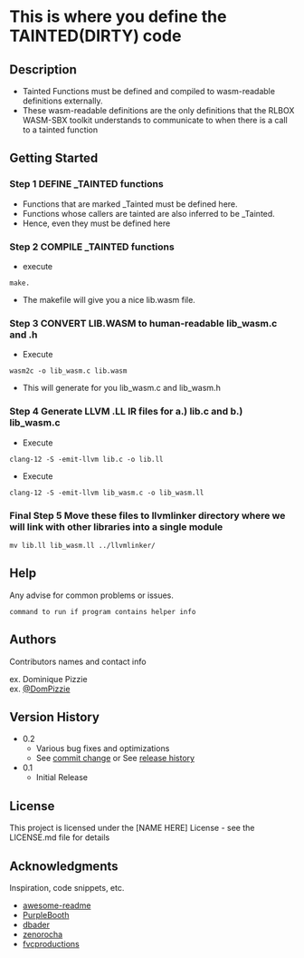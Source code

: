 # This is where you define the TAINTED(DIRTY) code

## Description
* Tainted Functions must be defined and compiled to wasm-readable definitions externally. 
* These wasm-readable definitions are the only definitions that the RLBOX WASM-SBX toolkit understands to communicate to 
  when there is a call to a tainted function

## Getting Started

### Step 1 DEFINE \_TAINTED functions

* Functions that are marked \_Tainted must be defined here.
* Functions whose callers are tainted are also inferred to be \_Tainted. 
* Hence, even they must be defined here

### Step 2 COMPILE \_TAINTED functions

* execute 
```
make.
```
* The makefile will give you a nice lib.wasm file.

### Step 3 CONVERT LIB.WASM to human-readable lib_wasm.c and .h

* Execute 
```
wasm2c -o lib_wasm.c lib.wasm
```
* This will generate for you lib_wasm.c and lib_wasm.h

### Step 4 Generate LLVM .LL IR files for a.) lib.c and b.) lib_wasm.c 
* Execute
```
clang-12 -S -emit-llvm lib.c -o lib.ll
```
* Execute 
```
clang-12 -S -emit-llvm lib_wasm.c -o lib_wasm.ll
```
### Final Step 5 Move these files to llvmlinker directory where we will link with other libraries into a single module
```
mv lib.ll lib_wasm.ll ../llvmlinker/
```


## Help

Any advise for common problems or issues.
```
command to run if program contains helper info
```

## Authors

Contributors names and contact info

ex. Dominique Pizzie  
ex. [@DomPizzie](https://twitter.com/dompizzie)

## Version History

* 0.2
    * Various bug fixes and optimizations
    * See [commit change]() or See [release history]()
* 0.1
    * Initial Release

## License

This project is licensed under the [NAME HERE] License - see the LICENSE.md file for details

## Acknowledgments

Inspiration, code snippets, etc.
* [awesome-readme](https://github.com/matiassingers/awesome-readme)
* [PurpleBooth](https://gist.github.com/PurpleBooth/109311bb0361f32d87a2)
* [dbader](https://github.com/dbader/readme-template)
* [zenorocha](https://gist.github.com/zenorocha/4526327)
* [fvcproductions](https://gist.github.com/fvcproductions/1bfc2d4aecb01a834b46)
